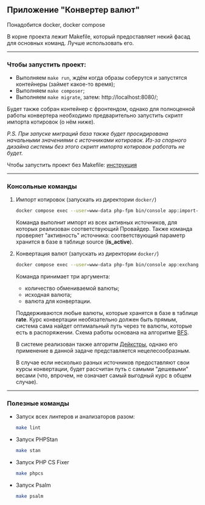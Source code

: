 ## Приложение "Конвертер валют"

Понадобится docker, docker compose

В корне проекта лежит Makefile, который предоставляет некий фасад для основных команд. Лучше использовать его.

---

### Чтобы запустить проект:

- Выполняем `make run`, ждём когда образы соберутся и запустятся контейнеры (займет какое-то время);
- Выполняем `make composer`;
- Выполняем `make migrate`, затем: http://localhost:8080/;

Будет также собран контейнер с фронтендом, однако для полноценной работы конвертера необходимо предварительно запустить
скрипт импорта котировок (о нём ниже).

*P.S. При запуске миграций база также будет просидирована начальными значениями с источниками котировок. Из-за спорного
дизайна системы без этого скрипт импорта котировок работать не будет.*

Чтобы запустить проект без Makefile: [инструкция](doc/manualSetup.md)

---

### Консольные команды

1. Импорт котировок (запускать из директории `docker/`)

    ```bash
    docker compose exec --user=www-data php-fpm bin/console app:import-rate
    ````
  
    Команда выполнит импорт из всех активных источников, для которых реализован соответствующий Провайдер. Также команда
    проверяет "активность" источника: соответствующий параметр хранится в базе в таблице source (**is_active**).

2. Конвертация валют (запускать из директории `docker/`)

    ```bash
    docker compose exec --user=www-data php-fpm bin/console app:exchange 100.5 EUR BTC
    ````

    Команда принимает три аргумента:

    - количество обмениваемой валюты;
    - исходная валюта;
    - валюта для конвертации.

    Поддерживаются любые валюты, которые хранятся в базе в таблице **rate**. Курс
    конвертации необязательно должен быть прямым, система сама найдет оптимальный путь
    через те валюты, которые есть в распоряжении. Схема работы основана на алгоритме
    [BFS](https://ru.wikipedia.org/wiki/%D0%9F%D0%BE%D0%B8%D1%81%D0%BA_%D0%B2_%D1%88%D0%B8%D1%80%D0%B8%D0%BD%D1%83).

    В системе реализован также алгоритм [Дейкстры](https://ru.wikipedia.org/wiki/%D0%90%D0%BB%D0%B3%D0%BE%D1%80%D0%B8%D1%82%D0%BC_%D0%94%D0%B5%D0%B9%D0%BA%D1%81%D1%82%D1%80%D1%8B), 
    однако его применение в данной задаче представляется нецелесообразным. 

    В случае если несколько разных источников предоставляют свои курсы конвертации, будет
    рассчитан путь с самыми "дешевыми" весами (что, впрочем, не означает самый выгодный курс в общем случае).

---

### Полезные команды

- Запуск всех линтеров и анализаторов разом:

  ```bash
  make lint
  ```

- Запуск PHPStan

  ```bash
  make stan
  ```

- Запуск PHP CS Fixer

  ```bash
  make phpcs
  ```

- Запуск Psalm

  ```bash
  make psalm
  ```

